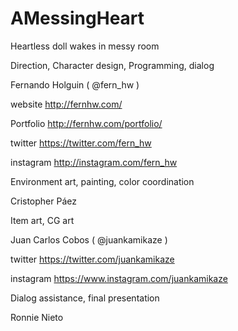 # AMessingHeart
Heartless doll wakes in messy room

Direction, Character design, Programming, dialog

Fernando Holguin ( @fern_hw )

website http://fernhw.com/

Portfolio http://fernhw.com/portfolio/

twitter https://twitter.com/fern_hw

instagram http://instagram.com/fern_hw



Environment art, painting, color coordination

Cristopher Páez



Item art, CG art

Juan Carlos Cobos ( @juankamikaze )

twitter https://twitter.com/juankamikaze

instagram https://www.instagram.com/juankamikaze



Dialog assistance, final presentation

Ronnie Nieto 

